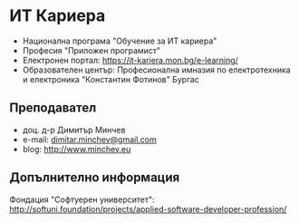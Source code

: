 # ИТ Кариера
- Национална програма "Обучение за ИТ кариера"
- Професия "Приложен програмист" 
- Електронен портал: https://it-kariera.mon.bg/e-learning/
- Образователен център: Професионална имназия по електротехника и електроника "Константин Фотинов" Бургас

## Преподавател
- доц. д-р Димитър Минчев
- e-mail: dimitar.minchev@gmail.com 
- blog: http://www.minchev.eu

## Допълнително информация
Фондация "Софтуерен университет": http://softuni.foundation/projects/applied-software-developer-profession/
